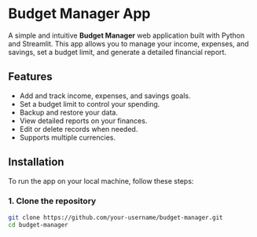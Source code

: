 # Budget Manager App

A simple and intuitive **Budget Manager** web application built with Python and Streamlit. This app allows you to manage your income, expenses, and savings, set a budget limit, and generate a detailed financial report.

## Features
- Add and track income, expenses, and savings goals.
- Set a budget limit to control your spending.
- Backup and restore your data.
- View detailed reports on your finances.
- Edit or delete records when needed.
- Supports multiple currencies.

## Installation

To run the app on your local machine, follow these steps:

### 1. Clone the repository

```bash
git clone https://github.com/your-username/budget-manager.git
cd budget-manager
